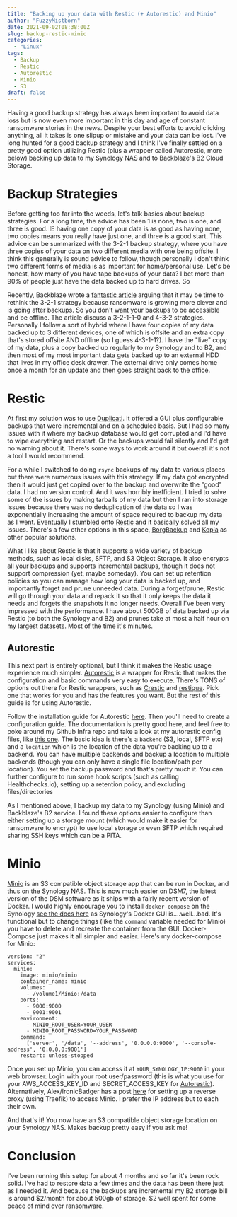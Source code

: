 ```yaml
---
title: "Backing up your data with Restic (+ Autorestic) and Minio"
author: "FuzzyMistborn"
date: 2021-09-02T08:38:00Z
slug: backup-restic-minio
categories:
  - "Linux"
tags:
  - Backup
  - Restic
  - Autorestic
  - Minio
  - S3
draft: false
---
```


Having a good backup strategy has always been important to avoid data loss but is now even more important in this day and age of constant ransomware stories in the news.  Despite your best efforts to avoid clicking anything, all it takes is one slipup or mistake and your data can be lost.  I've long hunted for a good backup strategy and I think I've finally settled on a pretty good option utilizing Restic (plus a wrapper called Autorestic, more below) backing up data to my Synology NAS and to Backblaze's B2 Cloud Storage.

# Backup Strategies

Before getting too far into the weeds, let's talk basics about backup strategies.  For a long time, the advice has been 1 is none, two is one, and three is good.  IE having one copy of your data is as good as having none, two copies means you really have just one, and three is a good start.  This advice can be summarized with the 3-2-1 backup strategy, where you have three copies of your data on two different media with one being offsite.  I think this generally is sound advice to follow, though personally I don't think two different forms of media is as important for home/personal use.  Let's be honest, how many of you have tape backups of your data?  I bet more than 90% of people just have the data backed up to hard drives.  So 

Recently, Backblaze wrote a [fantastic article](https://www.backblaze.com/blog/whats-the-diff-3-2-1-vs-3-2-1-1-0-vs-4-3-2/) arguing that it may be time to rethink the 3-2-1 strategy because ransomware is growing more clever and is going after backups.  So you don't want your backups to be accessible and be offline.  The article discuss a 3-2-1-1-0 and 4-3-2 strategies.  Personally I follow a sort of hybrid where I have four copies of my data backed up to 3 different devices, one of which is offsite and an extra copy that's stored offsite AND offline (so I guess 4-3-1-1?).  I have the "live" copy of my data, plus a copy backed up regularly to my Synology and to B2, and then most of my most important data gets backed up to an external HDD that lives in my office desk drawer.  The external drive only comes home once a month for an update and then goes straight back to the office.

# Restic

At first my solution was to use [Duplicati](https://www.duplicati.com/).  It offered a GUI plus configurable backups that were incremental and on a scheduled basis.  But I had so many issues with it where my backup database would get corrupted and I'd have to wipe everything and restart.  Or the backups would fail silently and I'd get no warning about it.  There's some ways to work around it but overall it's not a tool I would recommend.

For a while I switched to  doing `rsync` backups of my data to various places but there were numerous issues with this strategy.  If my data got encrypted then it would just get copied over to the backup and overwrite the "good" data.  I had no version control.  And it was horribly inefficient.  I tried to solve some of the issues by making tarballs of my data but then I ran into storage issues because there was no deduplication of the data so I was exponentially increasing the amount of space required to backup my data as I went.  Eventually I stumbled onto [Restic](https://restic.readthedocs.io/en/stable/) and it basically solved all my issues.  There's a few other options in this space, [BorgBackup](https://www.borgbackup.org/) and [Kopia](https://kopia.io/) as other popular solutions.

What I like about Restic is that it supports a wide variety of backup methods, such as local disks, SFTP, and S3 Object Storage.  It also encrypts all your backups and supports incremental backups, though it does not support compression (yet, maybe someday).  You can set up retention policies so you can manage how long your data is backed up, and importantly forget and prune unneeded data.  During a forget/prune, Restic will go through your data and repack it so that it only keeps the data it needs and forgets the snapshots it no longer needs.  Overall I've been very impressed with the performance.  I have about 500GB of data backed up via Restic (to both the Synology and B2) and prunes take at most a half hour on my largest datasets.  Most of the time it's minutes.

## Autorestic

This next part is entirely optional, but I think it makes the Restic usage experience much simpler.  [Autorestic](https://autorestic.vercel.app/) is a wrapper for Restic that makes the configuration and basic commands very easy to execute.  There's TONS of options out there for Restic wrappers, such as [Crestic](https://github.com/nils-werner/crestic) and [restique](https://github.com/maxkueng/restique).  Pick one that works for you and has the features you want.  But the rest of this guide is for using Autorestic.

Follow the installation guide for Autorestic [here](https://autorestic.vercel.app/installation).  Then you'll need to create a configuration guide.  The documentation is pretty good here, and feel free to poke around my Github Infra repo and take a look at my autorestic config files, like [this one](https://github.com/FuzzyMistborn/infra/blob/main/roles/adonalsium/templates/autorestic.yml.j2).  The basic idea is there's a `backend` (S3, local, SFTP etc) and a `location` which is the location of the data you're backing up to a backend.  You can have multiple backends and backup a location to multiple backends (though you can only have a single file location/path per location).  You set the backup password and that's pretty much it.  You can further configure to run some hook scripts (such as calling Healthchecks.io), setting up a retention policy, and excluding files/directories

As I mentioned above, I backup my data to my Synology (using Minio) and Backblaze's B2 service.  I found these options easier to configure than either setting up a storage mount (which would make it easier for ransomware to encrypt) to use local storage or even SFTP which required sharing SSH keys which can be a PITA.

# Minio

[Minio](https://min.io/) is an S3 compatible object storage app that can be run in Docker, and thus on the Synology NAS.  This is now much easier on DSM7, the latest version of the DSM software as it ships with a fairly recent version of Docker.  I would highly encourage you to install `docker-compose` on the Synology [see the docs here](https://docs.docker.com/compose/install/) as Synology's Docker GUI is....well...bad.  It's functional but to change things (like the `command` variable needed for Minio) you have to delete and recreate the container from the GUI.  Docker-Compose just makes it all simpler and easier.  Here's my docker-compose for Minio:

```
version: "2"
services:
  minio:
    image: minio/minio
    container_name: minio
    volumes:
      - /volume1/Minio:/data
    ports:
      - 9000:9000
      - 9001:9001
    environment:
      - MINIO_ROOT_USER=YOUR_USER
      - MINIO_ROOT_PASSWORD=YOUR_PASSWORD
    command:
      ['server', '/data', '--address', '0.0.0.0:9000', '--console-address', '0.0.0.0:9001']
    restart: unless-stopped
```

Once you set up Minio, you can access it at `YOUR_SYNOLOGY_IP:9000` in your web browser.  Login with your root user/password (this is what you use for your AWS_ACCESS_KEY_ID and SECRET_ACCESS_KEY for [Autorestic](https://autorestic.vercel.app/backend/available#s3--minio)).  Alternatively, Alex/IronicBadger has a post [here](https://blog.ktz.me/access-a-synology-nas-with-traefik-on-dsm7/) for setting up a reverse proxy (using Traefik) to access Minio.  I prefer the IP address but to each their own.

And that's it!  You now have an S3 compatible object storage location on your Synology NAS.  Makes backup pretty easy if you ask me!

# Conclusion

I've been running this setup for about 4 months and so far it's been rock solid.  I've had to restore data a few times and the data has been there just as I needed it.  And because the backups are incremental my B2 storage bill is around $2/month for about 500gb of storage.  $2 well spent for some peace of mind over ransomware.